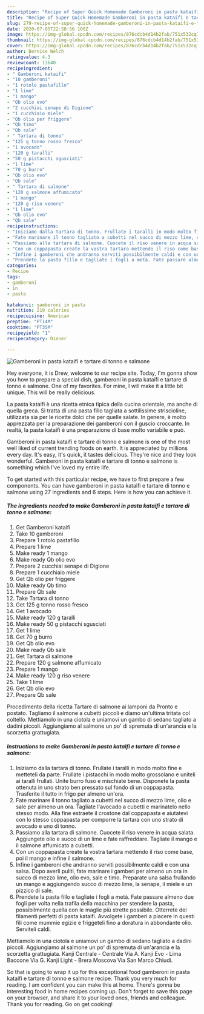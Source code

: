 ```yaml
---
description: "Recipe of Super Quick Homemade Gamberoni in pasta kataifi e tartare di tonno e salmone"
title: "Recipe of Super Quick Homemade Gamberoni in pasta kataifi e tartare di tonno e salmone"
slug: 279-recipe-of-super-quick-homemade-gamberoni-in-pasta-kataifi-e-tartare-di-tonno-e-salmone
date: 2020-07-05T22:58:56.108Z
image: https://img-global.cpcdn.com/recipes/876cdcb4d14b2fab/751x532cq70/gamberoni-in-pasta-kataifi-e-tartare-di-tonno-e-salmone-recipe-main-photo.jpg
thumbnail: https://img-global.cpcdn.com/recipes/876cdcb4d14b2fab/751x532cq70/gamberoni-in-pasta-kataifi-e-tartare-di-tonno-e-salmone-recipe-main-photo.jpg
cover: https://img-global.cpcdn.com/recipes/876cdcb4d14b2fab/751x532cq70/gamberoni-in-pasta-kataifi-e-tartare-di-tonno-e-salmone-recipe-main-photo.jpg
author: Bernice Welch
ratingvalue: 4.3
reviewcount: 13640
recipeingredient:
- " Gamberoni kataifi"
- "10 gamberoni"
- "1 rotolo pastafillo"
- "1 lime"
- "1 mango"
- "Qb olio evo"
- "2 cucchiai senape di Digione"
- "1 cucchiaio miele"
- "Qb olio per friggere"
- "Qb timo"
- "Qb sale"
- " Tartara di tonno"
- "125 g tonno rosso fresco"
- "1 avocado"
- "120 g taralli"
- "50 g pistacchi sgusciati"
- "1 lime"
- "70 g burro"
- "Qb olio evo"
- "Qb sale"
- " Tartara di salmone"
- "120 g salmone affumicato"
- "1 mango"
- "120 g riso venere"
- "1 lime"
- "Qb olio evo"
- "Qb sale"
recipeinstructions:
- "Iniziamo dalla tartara di tonno. Frullate i taralli in modo molto fine e metteteli da parte. Frullate i pistacchi in modo molto grossolano e uniteli ai taralli frullati. Unite burro fuso e mischiate bene. Disponete la pasta ottenuta in uno strato ben pressato sul fondo di un coppapasta. Trasferite il tutto in frigo per almeno un&#39;ora."
- "Fate marinare il tonno tagliato a cubetti nel succo di mezzo lime, olio e sale per almeno un ora. Tagliate l&#39;avocado a cubetti e marinatelo nello stesso modo. Alla fine estraete il crostone dal coppapasta e aiutatevi con lo stesso coppapasta per comporre la tartara con uno strato di avocado e uno di tonno."
- "Passiamo alla tartara di salmone. Cuocete il riso venere in acqua salata. Aggiungete olio e succo di un lime e fate raffreddare. Tagliate il mango e il salmone affumicato a cubetti."
- "Con un coppapasta create la vostra tartara mettendo il riso come base, poi il mango e infine il salmone."
- "Infine i gamberoni che andranno serviti possibilmente caldi e con una salsa. Dopo averli puliti, fate marinare i gamberi per almeno un ora in succo di mezzo lime, olio evo, sale e timo. Preparate una salsa frullando un mango e aggiungendo succo di mezzo lime, la senape, il miele e un pizzico di sale."
- "Prendete la pasta fillo e tagliate i fogli a metà. Fate passare almeno due fogli per volta nella trafila della macchina per stendere la pasta, possibilmente quella con le maglie più strette possibile. Otterrete dei filamenti perfetti di pasta kataifi. Avvolgete i gamberi a piacere in questi fili come mummie egizie e friggeteli fino a doratura in abbondante olio. Serviteli caldi."
categories:
- Recipe
tags:
- gamberoni
- in
- pasta

katakunci: gamberoni in pasta 
nutrition: 219 calories
recipecuisine: American
preptime: "PT14M"
cooktime: "PT35M"
recipeyield: "1"
recipecategory: Dinner

---
```



![Gamberoni in pasta kataifi e tartare di tonno e salmone](https://img-global.cpcdn.com/recipes/876cdcb4d14b2fab/751x532cq70/gamberoni-in-pasta-kataifi-e-tartare-di-tonno-e-salmone-recipe-main-photo.jpg)

Hey everyone, it is Drew, welcome to our recipe site. Today, I'm gonna show you how to prepare a special dish, gamberoni in pasta kataifi e tartare di tonno e salmone. One of my favorites. For mine, I will make it a little bit unique. This will be really delicious.

La pasta kataifi è una ricetta etnica tipica della cucina orientale, ma anche di quella greca. Si tratta di una pasta fillo tagliata a sottilissime striscioline, utilizzata sia per le ricette dolci che per quelle salate. In genere, è molto apprezzata per la preparazione dei gamberoni con il guscio croccante. In realtà, la pasta kataifi è una preparazione di base molto variabile e può.

Gamberoni in pasta kataifi e tartare di tonno e salmone is one of the most well liked of current trending foods on earth. It is appreciated by millions every day. It's easy, it's quick, it tastes delicious. They're nice and they look wonderful. Gamberoni in pasta kataifi e tartare di tonno e salmone is something which I've loved my entire life.


To get started with this particular recipe, we have to first prepare a few components. You can have gamberoni in pasta kataifi e tartare di tonno e salmone using 27 ingredients and 6 steps. Here is how you can achieve it.

<!--inarticleads1-->

##### The ingredients needed to make Gamberoni in pasta kataifi e tartare di tonno e salmone:

1. Get  Gamberoni kataifi
1. Take 10 gamberoni
1. Prepare 1 rotolo pastafillo
1. Prepare 1 lime
1. Make ready 1 mango
1. Make ready Qb olio evo
1. Prepare 2 cucchiai senape di Digione
1. Prepare 1 cucchiaio miele
1. Get Qb olio per friggere
1. Make ready Qb timo
1. Prepare Qb sale
1. Take  Tartara di tonno
1. Get 125 g tonno rosso fresco
1. Get 1 avocado
1. Make ready 120 g taralli
1. Make ready 50 g pistacchi sgusciati
1. Get 1 lime
1. Get 70 g burro
1. Get Qb olio evo
1. Make ready Qb sale
1. Get  Tartara di salmone
1. Prepare 120 g salmone affumicato
1. Prepare 1 mango
1. Make ready 120 g riso venere
1. Take 1 lime
1. Get Qb olio evo
1. Prepare Qb sale


Procedimento della ricetta Tartare di salmone ai lamponi da Pronto e postato. Tagliamo il salmone a cubetti piccoli e diamo un&#39;ultima tritata col coltello. Mettiamolo in una ciotola e uniamovi un gambo di sedano tagliato a dadini piccoli. Aggiungiamo al salmone un po&#39; di spremuta di un&#39;arancia e la scorzetta grattugiata. 

<!--inarticleads2-->

##### Instructions to make Gamberoni in pasta kataifi e tartare di tonno e salmone:

1. Iniziamo dalla tartara di tonno. Frullate i taralli in modo molto fine e metteteli da parte. Frullate i pistacchi in modo molto grossolano e uniteli ai taralli frullati. Unite burro fuso e mischiate bene. Disponete la pasta ottenuta in uno strato ben pressato sul fondo di un coppapasta. Trasferite il tutto in frigo per almeno un&#39;ora.
1. Fate marinare il tonno tagliato a cubetti nel succo di mezzo lime, olio e sale per almeno un ora. Tagliate l&#39;avocado a cubetti e marinatelo nello stesso modo. Alla fine estraete il crostone dal coppapasta e aiutatevi con lo stesso coppapasta per comporre la tartara con uno strato di avocado e uno di tonno.
1. Passiamo alla tartara di salmone. Cuocete il riso venere in acqua salata. Aggiungete olio e succo di un lime e fate raffreddare. Tagliate il mango e il salmone affumicato a cubetti.
1. Con un coppapasta create la vostra tartara mettendo il riso come base, poi il mango e infine il salmone.
1. Infine i gamberoni che andranno serviti possibilmente caldi e con una salsa. Dopo averli puliti, fate marinare i gamberi per almeno un ora in succo di mezzo lime, olio evo, sale e timo. Preparate una salsa frullando un mango e aggiungendo succo di mezzo lime, la senape, il miele e un pizzico di sale.
1. Prendete la pasta fillo e tagliate i fogli a metà. Fate passare almeno due fogli per volta nella trafila della macchina per stendere la pasta, possibilmente quella con le maglie più strette possibile. Otterrete dei filamenti perfetti di pasta kataifi. Avvolgete i gamberi a piacere in questi fili come mummie egizie e friggeteli fino a doratura in abbondante olio. Serviteli caldi.


Mettiamolo in una ciotola e uniamovi un gambo di sedano tagliato a dadini piccoli. Aggiungiamo al salmone un po&#39; di spremuta di un&#39;arancia e la scorzetta grattugiata. Kanji Centrale - Centrale Via A. Kanji Evo - Lima Baccone Via G. Kanji Light - Brera Moscova Via San Marco Chiudi. 

So that is going to wrap it up for this exceptional food gamberoni in pasta kataifi e tartare di tonno e salmone recipe. Thank you very much for reading. I am confident you can make this at home. There's gonna be interesting food in home recipes coming up. Don't forget to save this page on your browser, and share it to your loved ones, friends and colleague. Thank you for reading. Go on get cooking!
